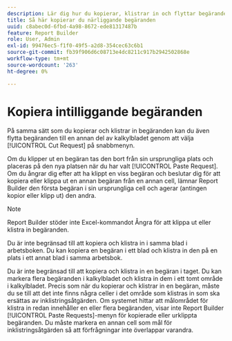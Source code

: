```yaml
---
description: Lär dig hur du kopierar, klistrar in och flyttar begäranden till en annan del av kalkylbladet.
title: Så här kopierar du närliggande begäranden
uuid: c8abec0d-6fbd-4a98-8672-ede81317487b
feature: Report Builder
role: User, Admin
exl-id: 99476ec5-f1f0-49f5-a2d8-354cec63c6b1
source-git-commit: fb39f906d6c08713e4dc8211c917b2942502868e
workflow-type: tm+mt
source-wordcount: '263'
ht-degree: 0%

---
```


# Kopiera intilliggande begäranden

På samma sätt som du kopierar och klistrar in begäranden kan du även flytta begäranden till en annan del av kalkylbladet genom att välja [!UICONTROL Cut Request] på snabbmenyn.

Om du klipper ut en begäran tas den bort från sin ursprungliga plats och placeras på den nya platsen när du har valt [!UICONTROL Paste Request]. Om du ångrar dig efter att ha klippt en viss begäran och beslutar dig för att kopiera eller klippa ut en annan begäran från en annan cell, lämnar Report Builder den första begäran i sin ursprungliga cell och agerar (antingen kopior eller klipp ut) den andra.

>[!NOTE]
>
>Report Builder stöder inte Excel-kommandot Ångra för att klippa ut eller klistra in begäranden.

Du är inte begränsad till att kopiera och klistra in i samma blad i arbetsboken. Du kan kopiera en begäran i ett blad och klistra in den på en plats i ett annat blad i samma arbetsbok.

Du är inte begränsad till att kopiera och klistra in en begäran i taget. Du kan markera flera begäranden i kalkylbladet och klistra in dem i ett tomt område i kalkylbladet. Precis som när du kopierar och klistrar in en begäran, måste du se till att det inte finns några celler i det område som klistras in som ska ersättas av inklistringsåtgärden. Om systemet hittar att målområdet för klistra in redan innehåller en eller flera begäranden, visar inte Report Builder [!UICONTROL Paste Requests]-menyn för kopierade eller urklippta begäranden. Du måste markera en annan cell som mål för inklistringsåtgärden så att förfrågningar inte överlappar varandra.
